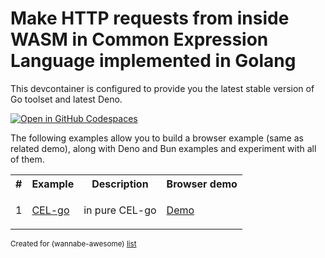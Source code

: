 # Make HTTP requests from inside WASM in Common Expression Language implemented in Golang

This devcontainer is configured to provide you the latest stable version of Go toolset and latest Deno.

[![Open in GitHub Codespaces](https://github.com/codespaces/badge.svg)](https://codespaces.new/wasm-outbound-http-examples/cel-go)

The following examples allow you to build a browser example (same as related demo),
along with Deno and Bun examples and experiment with all of them.

<table>
<tr>
<th>#</th>
<th>Example</th>
<th>Description</th>
<th>Browser demo</th>
</tr>
<tr>
<td>1</td>
<td>

[CEL-go](browser-and-deno/README.md)

</td>
<td>

in pure CEL-go

</td>
<td>

[Demo](https://wasm-outbound-http-examples.github.io/cel-go/cel/)

</td>
</tr>
</table>

<sub>Created for (wannabe-awesome) [list](https://github.com/vasilev/HTTP-request-from-inside-WASM)</sub>
